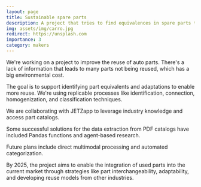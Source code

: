 ```yaml
---
layout: page
title: Sustainable spare parts
description: A project that tries to find equivalences in spare parts to recycle them.
img: assets/img/carro.jpg
redirect: https://unsplash.com
importance: 3
category: makers
---
```


We're working on a project to improve the reuse of auto parts. There's a lack of information that leads to many parts not being reused, which has a big environmental cost.

The goal is to support identifying part equivalents and adaptations to enable more reuse. We're using replicable processes like identification, connection, homogenization, and classification techniques.

We are collaborating with JETZapp to leverage industry knowledge and access part catalogs.

Some successful solutions for the data extraction from PDF catalogs have included Pandas functions and agent-based research.

Future plans include direct multimodal processing and automated categorization. 

By 2025, the project aims to enable the integration of used parts into the current market through strategies like part interchangeability, adaptability, and developing reuse models from other industries.

